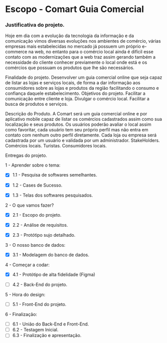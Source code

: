 # Escopo - Comart Guia Comercial

### Justificativa do projeto.
Hoje em dia com a evolução da tecnologia da informação e da comunicação vimos diversas evoluções nos ambientes de comércio, várias empresas mais estabelecidas no mercado já possuem um próprio e-commerce na web, no entanto para o comércio local ainda é difícil esse contato com as modernizações que a web traz assim gerando
também a necessidade do cliente conhecer previamente o local onde está e os comércios que possuam os produtos que lhe são necessários.


Finalidade do projeto.
	Desenvolver um guia comercial online que seja capaz de listar as lojas e serviços locais, de forma a dar informação aos consumidores sobre as lojas e produtos da região facilitando o consumo e confiança daquele estabelecimento.
Objetivos do projeto.
Facilitar a comunicação entre cliente e loja.
Divulgar o comércio local.
Facilitar a busca de produtos e serviços.


Descrição do Produto.
	A Comart será um guia comercial online e por aplicativo mobile capaz de listar os comércios cadastrados assim como sua localização e seus produtos.
	Os usuários poderão avaliar o local assim como favoritar, cada usuário tem seu próprio perfil mas não entra em contato com nenhum outro perfil diretamente.
	Cada loja ou empresa será cadastrada por um usuário e validada por um administrador.
StakeHolders.
Comércios locais.
Turistas.
Consumidores locais.


Entregas do projeto.

1 - Aprender sobre o tema:

- [X] 1.1 - Pesquisa de softwares semelhantes.
- [X] 1.2 - Cases de Sucesso.
- [X] 1.3 - Telas dos softwares pesquisados. 


2 - O que vamos fazer?

- [X] 2.1 - Escopo do projeto.
- [X] 2.2 - Análise de requisitos.
- [X] 2.3 - Protótipo sujo detalhado.


3 - O nosso banco de dados:
- [X] 3.1 - Modelagem do banco de dados.


4 - Começar a codar:
- [X] 4.1 - Protótipo de alta fidelidade (Figma)
- [ ] 4.2 - Back-End do projeto.


5 - Hora do design:
- [ ] 5.1 - Front-End do projeto.


6 - Finalização:
- [ ] 6.1 - União do Back-End e Front-End.
- [ ] 6.2 - Testagem Inicial.
- [ ] 6.3 - Finalização e apresentação.

#
